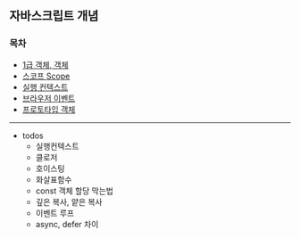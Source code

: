 ## 자바스크립트 개념

### 목차

- [1급 객체, 객체](./Javascript/first_class_object.md)
- [스코프 Scope](./Javascript/score.md)
- [실행 컨텍스트](./Javascript/execution_context.md)
- [브라우저 이벤트](./Javascript/browserEvent.md)
- [프로토타입 객체](./Javascript/prototype.md)

---

- todos
  - 실행컨텍스트
  - 클로저
  - 호이스팅
  - 화살표함수
  - const 객체 할당 막는법
  - 깊은 복사, 얕은 복사
  - 이벤트 루프
  - async, defer 차이
